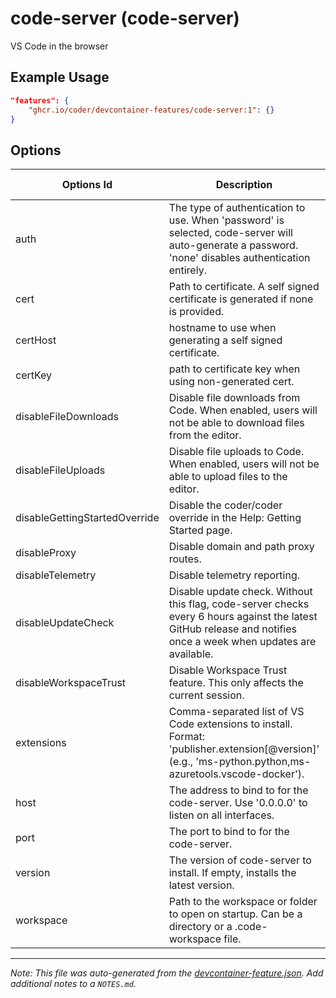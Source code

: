 
# code-server (code-server)

VS Code in the browser

## Example Usage

```json
"features": {
    "ghcr.io/coder/devcontainer-features/code-server:1": {}
}
```

## Options

| Options Id | Description | Type | Default Value |
|-----|-----|-----|-----|
| auth | The type of authentication to use. When 'password' is selected, code-server will auto-generate a password. 'none' disables authentication entirely. | string | password |
| cert | Path to certificate. A self signed certificate is generated if none is provided. | string | - |
| certHost | hostname to use when generating a self signed certificate. | string | - |
| certKey | path to certificate key when using non-generated cert. | string | - |
| disableFileDownloads | Disable file downloads from Code. When enabled, users will not be able to download files from the editor. | boolean | false |
| disableFileUploads | Disable file uploads to Code. When enabled, users will not be able to upload files to the editor. | boolean | false |
| disableGettingStartedOverride | Disable the coder/coder override in the Help: Getting Started page. | boolean | false |
| disableProxy | Disable domain and path proxy routes. | boolean | false |
| disableTelemetry | Disable telemetry reporting. | boolean | false |
| disableUpdateCheck | Disable update check. Without this flag, code-server checks every 6 hours against the latest GitHub release and notifies once a week when updates are available. | boolean | false |
| disableWorkspaceTrust | Disable Workspace Trust feature. This only affects the current session. | boolean | false |
| extensions | Comma-separated list of VS Code extensions to install. Format: 'publisher.extension[@version]' (e.g., 'ms-python.python,ms-azuretools.vscode-docker'). | string | - |
| host | The address to bind to for the code-server. Use '0.0.0.0' to listen on all interfaces. | string | 127.0.0.1 |
| port | The port to bind to for the code-server. | string | 8080 |
| version | The version of code-server to install. If empty, installs the latest version. | string | - |
| workspace | Path to the workspace or folder to open on startup. Can be a directory or a .code-workspace file. | string | - |



---

_Note: This file was auto-generated from the [devcontainer-feature.json](devcontainer-feature.json).  Add additional notes to a `NOTES.md`._
